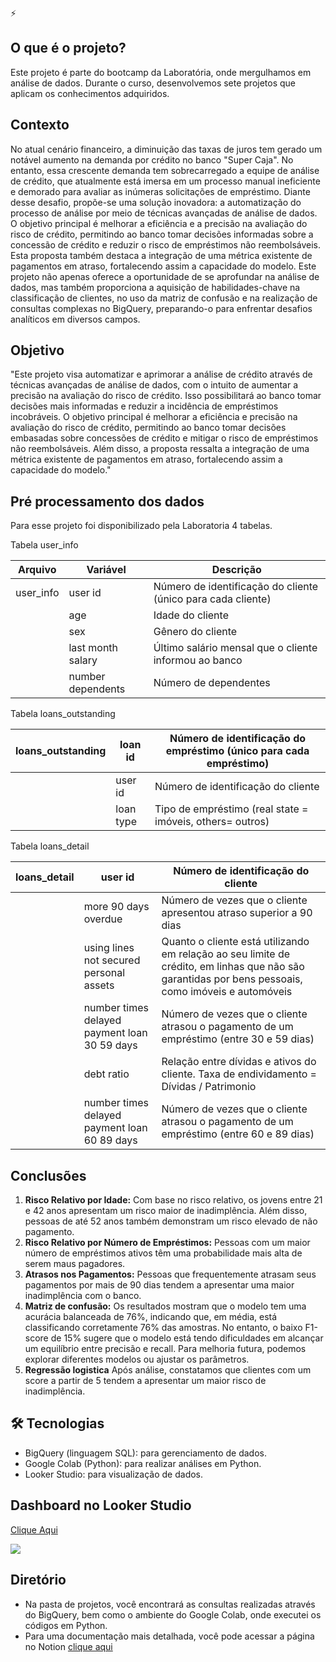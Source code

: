 ⚡

## O que é o projeto?

Este projeto é parte do bootcamp da Laboratória, onde mergulhamos em análise de dados. Durante o curso, desenvolvemos sete projetos que aplicam os conhecimentos adquiridos.

## **Contexto**

No atual cenário financeiro, a diminuição das taxas de juros tem gerado um notável aumento na demanda por crédito no banco "Super Caja". No entanto, essa crescente demanda tem sobrecarregado a equipe de análise de crédito, que atualmente está imersa em um processo manual ineficiente e demorado para avaliar as inúmeras solicitações de empréstimo. Diante desse desafio, propõe-se uma solução inovadora: a automatização do processo de análise por meio de técnicas avançadas de análise de dados. O objetivo principal é melhorar a eficiência e a precisão na avaliação do risco de crédito, permitindo ao banco tomar decisões informadas sobre a concessão de crédito e reduzir o risco de empréstimos não reembolsáveis. Esta proposta também destaca a integração de uma métrica existente de pagamentos em atraso, fortalecendo assim a capacidade do modelo. Este projeto não apenas oferece a oportunidade de se aprofundar na análise de dados, mas também proporciona a aquisição de habilidades-chave na classificação de clientes, no uso da matriz de confusão e na realização de consultas complexas no BigQuery, preparando-o para enfrentar desafios analíticos em diversos campos.

## Objetivo

"Este projeto visa automatizar e aprimorar a análise de crédito através de técnicas avançadas de análise de dados, com o intuito de aumentar a precisão na avaliação do risco de crédito. Isso possibilitará ao banco tomar decisões mais informadas e reduzir a incidência de empréstimos incobráveis. O objetivo principal é melhorar a eficiência e precisão na avaliação do risco de crédito, permitindo ao banco tomar decisões embasadas sobre concessões de crédito e mitigar o risco de empréstimos não reembolsáveis. Além disso, a proposta ressalta a integração de uma métrica existente de pagamentos em atraso, fortalecendo assim a capacidade do modelo."

## **Pré processamento dos dados**

Para esse projeto foi disponibilizado pela Laboratoria 4 tabelas.

Tabela user_info

| Arquivo | Variável | Descrição |
| --- | --- | --- |
| user_info | user id | Número de identificação do cliente (único para cada cliente) |
|  | age | Idade do cliente |
|  | sex | Gênero do cliente |
|  | last month salary | Último salário mensal que o cliente informou ao banco |
|  | number dependents | Número de dependentes |

Tabela loans_outstanding

| loans_outstanding | loan id | Número de identificação do empréstimo (único para cada empréstimo) |
| --- | --- | --- |
|  | user id | Número de identificação do cliente |
|  | loan type | Tipo de empréstimo (real state = imóveis, others= outros) |

Tabela loans_detail

| loans_detail | user id | Número de identificação do cliente |
| --- | --- | --- |
|  | more 90 days overdue | Número de vezes que o cliente apresentou atraso superior a 90 dias |
|  | using lines not secured personal assets | Quanto o cliente está utilizando em relação ao seu limite de crédito, em linhas que não são garantidas por bens pessoais, como imóveis e automóveis |
|  | number times delayed payment loan 30 59 days | Número de vezes que o cliente atrasou o pagamento de um empréstimo (entre 30 e 59 dias) |
|  | debt ratio | Relação entre dívidas e ativos do cliente. Taxa de endividamento = Dívidas / Patrimonio |
|  | number times delayed payment loan 60 89 days | Número de vezes que o cliente atrasou o pagamento de um empréstimo (entre 60 e 89 dias) |

## Conclusões

1. **Risco Relativo por Idade:**
Com base no risco relativo, os jovens entre 21 e 42 anos apresentam um risco maior de inadimplência. Além disso, pessoas de até 52 anos também demonstram um risco elevado de não pagamento.
2. **Risco Relativo por Número de Empréstimos:**
Pessoas com um maior número de empréstimos ativos têm uma probabilidade mais alta de serem maus pagadores.
3. **Atrasos nos Pagamentos:**
Pessoas que frequentemente atrasam seus pagamentos por mais de 90 dias tendem a apresentar uma maior inadimplência com o banco.
4. **Matriz de confusão:**
Os resultados mostram que o modelo tem uma acurácia balanceada de 76%, indicando que, em média, está classificando corretamente 76% das amostras. No entanto, o baixo F1-score de 15% sugere que o modelo está tendo dificuldades em alcançar um equilíbrio entre precisão e recall. Para melhoria futura, podemos explorar diferentes modelos ou ajustar os parâmetros.
5. **Regressão logistica**
Após análise, constatamos que clientes com um score a partir de 5 tendem a apresentar um maior risco de inadimplência.

## 🛠 Tecnologias

- BigQuery (linguagem SQL): para gerenciamento de dados.
- Google Colab (Python): para realizar análises em Python.
- Looker Studio: para visualização de dados.

## Dashboard no Looker Studio

[Clique Aqui](https://lookerstudio.google.com/u/0/reporting/37a47ef1-d2dc-4b94-a901-937abe99f296/page/p_x96g2a0hhd/edit)

![](https://github.com/Mayara-alvess/Risco_relativo/blob/main/03projeto/imagem.jpg)



## Diretório

- Na pasta de projetos, você encontrará as consultas realizadas através do BigQuery, bem como o ambiente do Google Colab, onde executei os códigos em Python.
- Para uma documentação mais detalhada, você pode acessar a página no Notion [clique aqui](https://www.notion.so/Documenta-o-risco-relativo-2c8c2ce696c44aedb7f150d864aa38c8?pvs=21)
